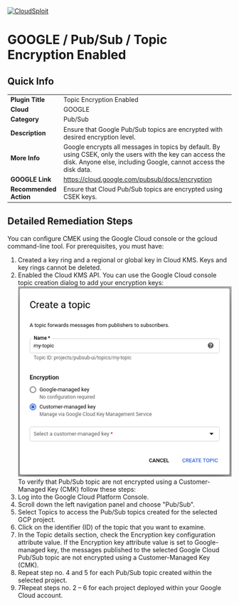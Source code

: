 [![CloudSploit](https://cloudsploit.com/img/logo-new-big-text-100.png "CloudSploit")](https://cloudsploit.com)

# GOOGLE / Pub/Sub / Topic Encryption Enabled

## Quick Info

| | |
|-|-|
| **Plugin Title** | Topic Encryption Enabled |
| **Cloud** | GOOGLE |
| **Category** | Pub/Sub |
| **Description** | Ensure that Google Pub/Sub topics are encrypted with desired encryption level. |
| **More Info** |Google encrypts all messages in topics by default. By using CSEK, only the users with the key can access the disk. Anyone else, including Google, cannot access the disk data. |
| **GOOGLE Link** | https://cloud.google.com/pubsub/docs/encryption |
| **Recommended Action** | Ensure that Cloud Pub/Sub topics are encrypted using CSEK keys. |

## Detailed Remediation Steps
You can configure CMEK using the Google Cloud console or the gcloud command-line tool. For prerequisites, you must have:
1. Created a key ring and a regional or global key in Cloud KMS. Keys and key rings cannot be deleted.
2. Enabled the Cloud KMS API.
You can use the Google Cloud console topic creation dialog to add your encryption keys: </br> <img src="/resources/google/pubsub/topic-encryption-enabled/step1.png">
To verify that Pub/Sub topic are not encrypted using a Customer-Managed Key (CMK) follow these steps:
1. Log into the Google Cloud Platform Console.
2. Scroll down the left navigation panel and choose "Pub/Sub".
3. Select Topics to access the Pub/Sub topics created for the selected GCP project.
4. Click on the identifier (ID) of the topic that you want to examine.
5. In the Topic details section, check the Encryption key configuration attribute value. If the Encryption key attribute value is set to Google-managed key, the messages published to the selected Google Cloud Pub/Sub topic are not encrypted using a Customer-Managed Key (CMK).
6. Repeat step no. 4 and 5 for each Pub/Sub topic created within the selected project.
7. 7Repeat steps no. 2 – 6 for each project deployed within your Google Cloud account.
